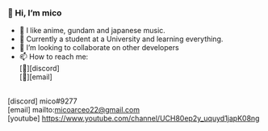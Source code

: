 ### 👋 Hi, I’m mico
- 👀 I like anime, gundam and japanese music.
- 🌱 Currently a student at a University and learning everything.
- 💞️ I’m looking to collaborate on other developers
- 📫 How to reach me:
<br>[🤖][discord]
<br>[📧][email]

<br>[discord] mico#9277
<br>[email] mailto:micoarceo22@gmail.com
<br>[youtube] https://www.youtube.com/channel/UCH80ep2y_uquyd1japK08ng
